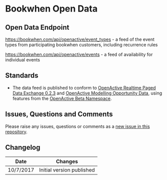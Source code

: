 # Bookwhen Open Data

## Open Data Endpoint
https://bookwhen.com/api/openactive/event_types - a feed of the event types from participating bookwhen customers, including recurrence rules

https://bookwhen.com/api/openactive/events - a feed of availability for individual events

## Standards
- The data feed is published to conform to [OpenActive Realtime Paged Data Exchange 0.2.3](https://www.openactive.io/realtime-paged-data-exchange/0.2.3/) and [OpenActive Modelling Opportunity Data](https://www.openactive.io/modelling-opportunity-data/), using features from the [OpenActive Beta Namespace](https://www.openactive.io/ns-beta/).

## Issues, Questions and Comments
Please raise any issues, questions or comments as a [new issue in this repository](https://github.com/bookwhen/opendata/issues).

## Changelog
| Date | Changes |
|---|---|
| 10/7/2017 | Initial version published |
